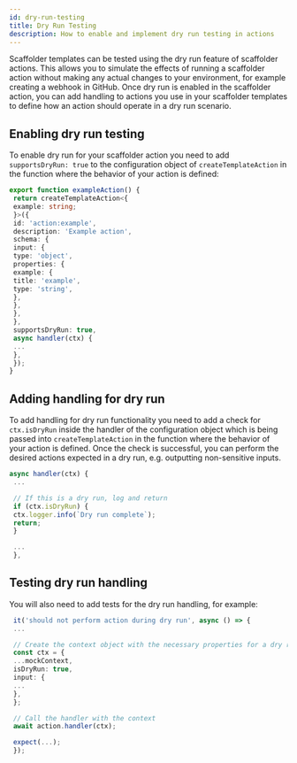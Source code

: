 ```yaml
---
id: dry-run-testing
title: Dry Run Testing
description: How to enable and implement dry run testing in actions
---
```


Scaffolder templates can be tested using the dry run feature of scaffolder actions. This allows you to simulate the effects of running a scaffolder action without making any actual changes to your environment, for example creating a webhook in GitHub. Once dry run is enabled in the scaffolder action, you can add handling to actions you use in your scaffolder templates to define how an action should operate in a dry run scenario.

## Enabling dry run testing

To enable dry run for your scaffolder action you need to add `supportsDryRun: true` to the configuration object of `createTemplateAction` in the function where the behavior of your action is defined:

```typescript
export function exampleAction() {
 return createTemplateAction<{
 example: string;
 }>({
 id: 'action:example',
 description: 'Example action',
 schema: {
 input: {
 type: 'object',
 properties: {
 example: {
 title: 'example',
 type: 'string',
 },
 },
 },
 },
 supportsDryRun: true,
 async handler(ctx) {
 ...
 },
 });
}
```

## Adding handling for dry run

To add handling for dry run functionality you need to add a check for `ctx.isDryRun` inside the handler of the configuration object which is being passed into `createTemplateAction` in the function where the behavior of your action is defined. Once the check is successful, you can perform the desired actions expected in a dry run, e.g. outputting non-sensitive inputs.

```typescript
async handler(ctx) {
 ...

 // If this is a dry run, log and return
 if (ctx.isDryRun) {
 ctx.logger.info(`Dry run complete`);
 return;
 }

 ...
 },
```

## Testing dry run handling

You will also need to add tests for the dry run handling, for example:

```typescript
 it('should not perform action during dry run', async () => {
 ...

 // Create the context object with the necessary properties for a dry run
 const ctx = {
 ...mockContext,
 isDryRun: true,
 input: {
 ...
 },
 };

 // Call the handler with the context
 await action.handler(ctx);

 expect(...);
 });
```
